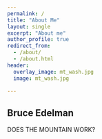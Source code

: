 ```yaml
---
permalink: /
title: "About Me"
layout: single
excerpt: "About me"
author_profile: true
redirect_from: 
  - /about/
  - /about.html
header:
  overlay_image: mt_wash.jpg
  image: mt_wash.jpg
  
---
```



## Bruce Edelman
 
DOES THE MOUNTAIN WORK?
